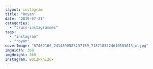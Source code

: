 ```yaml
---
layout: instagram
title: "Royan"
date: "2019-07-21"
categories: 
  - "trucs-instagrammes"
tags: 
  - "instagram"
  - "royan"
coverImage: "67462166_2414890585237189_7187105224610583015_n.jpg"
imgWidth: 360
imgHeight: 360
instagram: B0L2FkhI2Ox
---
```

